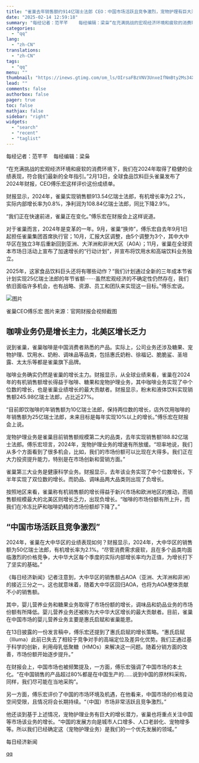 ```yaml
---
title: "雀巢去年销售额约914亿瑞士法郎 CEO：中国市场活跃且竞争激烈，宠物护理有巨大潜力"
date: "2025-02-14 12:59:18"
summary: "每经记者：范芊芊    每经编辑：梁枭“在充满挑战的宏观经济环境和疲软的消费环境下，我们在2024年..."
categories:
  - "qq"
lang:
  - "zh-CN"
translations:
  - "zh-CN"
tags:
  - "qq"
menu: ""
thumbnail: "https://inews.gtimg.com/om_ls/OIrsaFBzVNV3UnxeIfNmBty2Ms34XfwM3-aBDyFFstDpcAA_640360/0"
lead: ""
comments: false
authorbox: false
pager: true
toc: false
mathjax: false
sidebar: "right"
widgets:
  - "search"
  - "recent"
  - "taglist"
---
```


每经记者：范芊芊    每经编辑：梁枭

“在充满挑战的宏观经济环境和疲软的消费环境下，我们在2024年取得了稳健的业绩表现，符合我们最新的全年指引。”2月13日，全球食品饮料巨头雀巢发布了2024年财报，CEO傅乐宏这样评价这份成绩单。

财报显示，2024年，雀巢实现销售额913.54亿瑞士法郎，有机增长率为2.2%，实际内部增长率为0.8%，净利润为108.84亿瑞士法郎，同比下降2.9%。

“我们正在快速前进，雀巢正在变化。”傅乐宏在财报会上这样说道。

对于雀巢而言，2024年是变革的一年。9月，雀巢“换帅”，傅乐宏自去年9月1日起担任雀巢集团首席执行官；10月，汇报大区调整，由5个调整为3个，其中大中华区在独立3年后重新回到亚洲、大洋洲和非洲大区（A0A）；11月，雀巢在全球资本市场日活动上宣布了加速增长的“行动计划”，并宣布将饮用水和高端饮料业务独立。

2025年，这家食品饮料巨头还将有哪些动作？“我们计划通过全新的三年成本节省计划实现25亿瑞士法郎的年节省额⋯⋯虽然宏观经济的不确定性仍然存在，我们依旧面临许多机会，也有战略、资源、员工和团队来实现这一目标。”傅乐宏说。

![图片](https://inews.gtimg.com/om_bt/OrmJKR85WGp3WJVSX89rGKRpGusBbYpq-8E1MiCC4TQJgAA/641)

雀巢CEO傅乐宏 图片来源：官网财报会视频截图

咖啡业务仍是增长主力，北美区增长乏力
------------------

说到雀巢，雀巢咖啡是中国消费者熟悉的产品。实际上，公司业务还涉及糖果、宠物护理、饮用水、奶粉、调味品等品类，包括惠氏奶粉、徐福记、脆脆鲨、圣培露、太太乐等都是雀巢旗下品牌。

咖啡业务确实仍然是雀巢的增长主力。财报显示，从全球业绩来看，雀巢在2024年的有机销售额增长得益于咖啡、糖果和宠物护理业务，其中咖啡业务实现了中个位数的增长，也是雀巢业绩增长的最大贡献者。财报显示，粉末和液体饮料实现销售额245.98亿瑞士法郎，占比近27%。

“目前即饮咖啡的年销售额为10亿瑞士法郎，保持两位数的增长，店外饮用咖啡的年销售额为25亿瑞士法郎，未来目标是每年实现10%以上的增长。”傅乐宏在财报会上说。

宠物护理业务是雀巢目前销售额规模第二大的品类，去年实现销售额188.82亿瑞士法郎。傅乐宏坦言，2024年，宠物护理业务的增速有所放缓。“坦率地说，我们从多个方面看到了很多机会，比如，我们的市场份额可以比现在大得多。我们正在大力投资提升能力，特别是在市场创新和营销方面。”

雀巢第三大业务是健康科学业务。财报显示，去年该业务实现了中个位数增长，下半年实现了双位数的增长。而奶品、调味品两大品类则出现了负增长。

按照地区来看，雀巢称有机销售额的增长得益于新兴市场和欧洲地区的推动，而销售额规模最大的北美区则增长乏力，出现负增长。“咖啡的市场份额有所上升，而我们在冷冻比萨和咖啡奶精的市场份额却下降了。”

“中国市场活跃且竞争激烈”
-------------

2024年，雀巢在大中华区的业绩表现如何？财报显示，2024年，大中华区的销售额为50亿瑞士法郎，有机增长率为2.1%。“尽管消费需求疲软，且在多个品类均面临激烈的价格竞争，大中华大区每个季度的实际内部增长率均为正值，为增长打下了坚实的基础。”

《每日经济新闻》记者注意到，大中华区的销售额占AOA（亚洲、大洋洲和非洲）的接近三分之一。这也就意味着，随着大中华区回归AOA，也将为AOA整体贡献不小的销售额。

其中，婴儿营养业务和糖果业务取得了市场份额的增长，调味品和奶品业务的市场份额有所降低。婴儿营养业务还被称为大中华大区增长的最大贡献者。目前，雀巢在中国市场的婴儿营养业务主要是惠氏启赋和雀巢能恩。

在13日披露的一份发言稿中，傅乐宏还提到了惠氏启赋的增长策略。“惠氏启赋（Illuma）此前已失去了相较于竞争对手的高端定位及差异化优势。我们正通过基于科学的创新，利用母乳低聚糖（HMOs）来解决这一问题。随着分销方面的改善，市场份额开始逐步提升。”

在财报会上，中国市场也被频繁提及，一方面，傅乐宏强调了中国市场的本土化。“在中国销售的产品超过80%都是在中国生产的……说到中国的原材料采购，同样，我们尽可能在当地采购”。

另一方面，傅乐宏评价了中国的市场环境及机遇，在他看来，中国市场的价格变动空间受限，且情况将会长期持续。“（中国）市场非常活跃且竞争激烈。”

他还谈到基于上述情况，宠物护理业务有巨大的增长潜力，雀巢也将重点关注中国等市场该业务的增长。“中国的发展方向是城市人口增多、人口老龄化、宠物增多等。所以我们已经确定这（宠物护理业务）是我们的一个优先发展的领域。”

  

每日经济新闻

[qq](https://new.qq.com/rain/a/20250214A0458N00)
